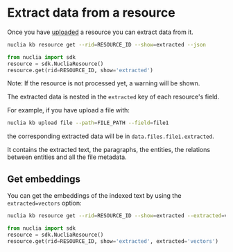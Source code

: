 # Extract data from a resource

Once you have [uploaded](UPLOAD.md) a resource you can extract data from it.

```bash
nuclia kb resource get --rid=RESOURCE_ID --show=extracted --json
```

```python
from nuclia import sdk
resource = sdk.NucliaResource()
resource.get(rid=RESOURCE_ID, show='extracted')
```

Note: If the resource is not processed yet, a warning will be shown.

The extracted data is nested in the `extracted` key of each resource's field.

For example, if you have upload a file with:

```bash
nuclia kb upload file --path=FILE_PATH --field=file1
```

the corresponding extracted data will be in `data.files.file1.extracted`.

It contains the extracted text, the paragraphs, the entities, the relations between entities and all the file metadata.

## Get embeddings

You can get the embeddings of the indexed text by using the `extracted=vectors` option:

```bash
nuclia kb resource get --rid=RESOURCE_ID --show=extracted --extracted=vectors --json
```

```python
from nuclia import sdk
resource = sdk.NucliaResource()
resource.get(rid=RESOURCE_ID, show='extracted', extracted='vectors')
```
